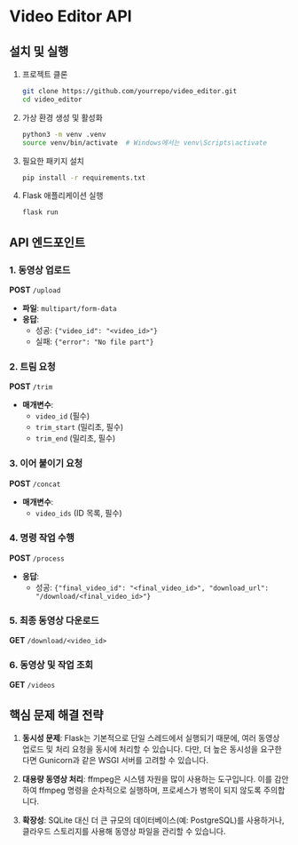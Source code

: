# Video Editor API

## 설치 및 실행

1. 프로젝트 클론
    ```bash
    git clone https://github.com/yourrepo/video_editor.git
    cd video_editor
    ```

2. 가상 환경 생성 및 활성화
    ```bash
    python3 -m venv .venv
    source venv/bin/activate  # Windows에서는 venv\Scripts\activate
    ```

3. 필요한 패키지 설치
    ```bash
    pip install -r requirements.txt
    ```

4. Flask 애플리케이션 실행
    ```bash
    flask run
    ```

## API 엔드포인트

### 1. 동영상 업로드

**POST** `/upload`

- **파일**: `multipart/form-data`
- **응답**: 
    - 성공: `{"video_id": "<video_id>"}`
    - 실패: `{"error": "No file part"}`

### 2. 트림 요청

**POST** `/trim`

- **매개변수**: 
    - `video_id` (필수)
    - `trim_start` (밀리초, 필수)
    - `trim_end` (밀리초, 필수)

### 3. 이어 붙이기 요청

**POST** `/concat`

- **매개변수**: 
    - `video_ids` (ID 목록, 필수)

### 4. 명령 작업 수행

**POST** `/process`

- **응답**: 
    - 성공: `{"final_video_id": "<final_video_id>", "download_url": "/download/<final_video_id>"}`

### 5. 최종 동영상 다운로드

**GET** `/download/<video_id>`

### 6. 동영상 및 작업 조회

**GET** `/videos`

## 핵심 문제 해결 전략

1. **동시성 문제**: Flask는 기본적으로 단일 스레드에서 실행되기 때문에, 여러 동영상 업로드 및 처리 요청을 동시에 처리할 수 있습니다. 다만, 더 높은 동시성을 요구한다면 Gunicorn과 같은 WSGI 서버를 고려할 수 있습니다.

2. **대용량 동영상 처리**: ffmpeg은 시스템 자원을 많이 사용하는 도구입니다. 이를 감안하여 ffmpeg 명령을 순차적으로 실행하며, 프로세스가 병목이 되지 않도록 주의합니다.

3. **확장성**: SQLite 대신 더 큰 규모의 데이터베이스(예: PostgreSQL)를 사용하거나, 클라우드 스토리지를 사용해 동영상 파일을 관리할 수 있습니다.
